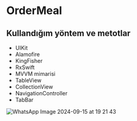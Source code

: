 # OrderMeal

## Kullandığım yöntem ve metotlar
- UIKit
- Alamofire
- KingFisher
- RxSwift
- MVVM mimarisi
- TableView
- CollectionView
- NavigationController
- TabBar

![WhatsApp Image 2024-09-15 at 19 21 43](https://github.com/user-attachments/assets/0d0b5bbd-3e31-487e-8ba0-bdccaa321137)
